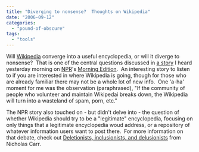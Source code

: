```yaml
---
title: "Diverging to nonsense?  Thoughts on Wikipedia"
date: "2006-09-12"
categories: 
  - "pound-of-obscure"
tags: 
  - "tools"
---
```


Will [Wikipedia](http://www.wikipedia.com "Wikipedia") converge into a useful encyclopedia, or will it diverge to nonsense?  That is one of the central questions discussed in [a story](http://www.npr.org/templates/story/story.php?storyId=6051103 "NPR Morning Edition - Wikipedia Wins Users and Critics") I heard yesterday morning on [NPR](http://www.npr.org "NPR - National Public Radio")'s [Morning Edition](http://www.npr.org/templates/rundowns/rundown.php?prgId=3&agg=0&prgDate=09-11-2006&view=storyview "NPR Morning Edition - 11 September 2006").  An interesting story to listen to if you are interested in where Wikipedia is going, though for those who are already familiar there may not be a whole lot of new info.  One 'a-ha' moment for me was the observation (paraphrased), "If the community of people who volunteer and maintain Wikipedai breaks down, the Wikipedia will turn into a wasteland of spam, porn, etc."

The NPR story also touched on - but didn't delve into - the question of whether Wikipedia should try to be a "legitimate" encyclopedia, focusing on only things that a legitimate encyclopedia woud address, or a repository of whatever information users want to post there.  For more information on that debate, check out [Deletionists, inclusionists, and delusionists](http://www.roughtype.com/archives/2006/09/a_fork_in_wikip.php "Rough Type:  Nicholas Carr's Blog") from Nicholas Carr.
